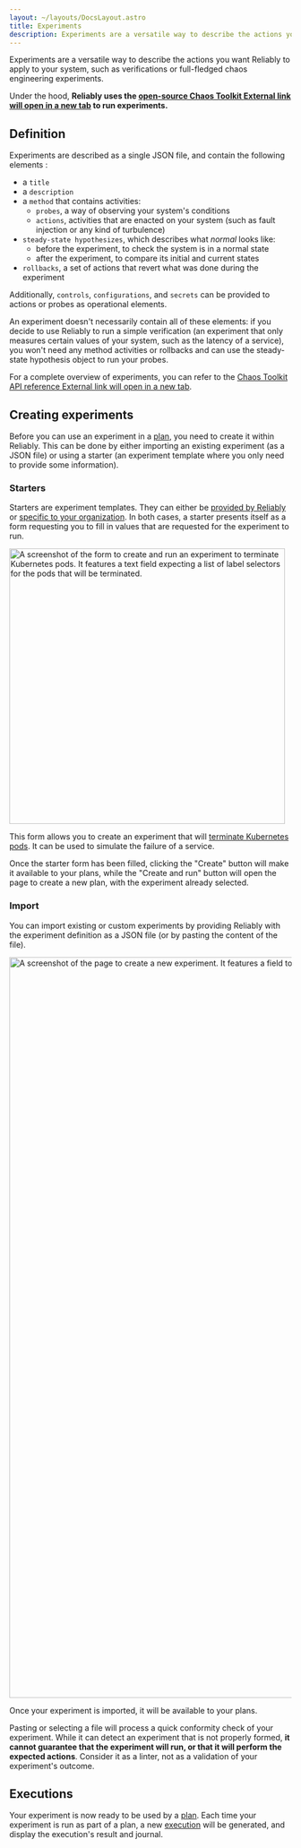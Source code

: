 ```yaml
---
layout: ~/layouts/DocsLayout.astro
title: Experiments
description: Experiments are a versatile way to describe the actions you want Reliably to apply to your system, such as verifications or full-fledged chaos engineering experiments.
---
```


Experiments are a versatile way to describe the actions you want Reliably to apply to your system, such as verifications or full-fledged chaos engineering experiments.

<p>Under the hood, <strong>Reliably uses the <a href="https://chaostoolkit.org" rel="noreferer noopener" target="_blank">open-source Chaos Toolkit <span class="screen-reader-text">External link will open in a new tab</span></a> to run experiments.</strong></p>

## Definition

Experiments are described as a single JSON file, and contain the following elements :

- a `title`
- a `description`
- a `method` that contains activities:
  - `probes`, a way of observing your system's conditions
  - `actions`, activities that are enacted on your system (such as fault injection or any kind of turbulence)
- `steady-state hypothesizes`, which describes what *normal* looks like:  
  - before the experiment, to check the system is in a normal state
  - after the experiment, to compare its initial and current states
- `rollbacks`, a set of actions that revert what was done during the experiment

Additionally, `controls`, `configurations`, and `secrets` can be provided to actions or probes as operational elements.

An experiment doesn't necessarily contain all of these elements: if you decide to use Reliably to run a simple verification (an experiment that only measures certain values of your system, such as the latency of a service), you won't need any method activities or rollbacks and can use the steady-state hypothesis object to run your probes.

<p>For a complete overview of experiments, you can refer to the <a href="https://chaostoolkit.org/reference/api/experiment/" taget="_blank" rel="noopener noreferer">Chaos Toolkit API reference <span class="screen-reader-text">External link will open in a new tab</span></a>.</p>

## Creating experiments

Before you can use an experiment in a [plan](/docs/concepts/plans/), you need to create it within Reliably. This can be done by either importing an existing experiment (as a JSON file) or using a starter (an experiment template where you only need to provide some information).

### Starters

Starters are experiment templates. They can either be [provided by Reliably](/docs/concepts/starters) or [specific to your organization](/docs/concepts/custom-templates). In both cases, a starter presents itself as a form requesting you to fill in values that are requested for the experiment to run.

<img src="/images/docs/starters/reliably-terminate-pods.png" alt="A screenshot of the form to create and run an experiment to terminate Kubernetes pods. It features a text field expecting a list of label selectors for the pods that will be terminated." width="492" />

This form allows you to create an experiment that will [terminate Kubernetes pods](/docs/starters/terminate-kubernetes-pods). It can be used to simulate the failure of a service.

Once the starter form has been filled, clicking the "Create" button will make it available to your plans, while the "Create and run" button will open the page to create a new plan, with the experiment already selected.

### Import

You can import existing or custom experiments by providing Reliably with the experiment definition as a JSON file (or by pasting the content of the file).

<img src="/images/docs/concepts/experiments/reliably-import-experiment.png" alt="A screenshot of the page to create a new experiment. It features a field to select a file from your computer, and another of to paste the content of a JSON file." width="1323" />

Once your experiment is imported, it will be available to your plans.

Pasting or selecting a file will process a quick conformity check of your experiment. While it can detect an experiment that is not properly formed, **it cannot guarantee that the experiment will run, or that it will perform the expected actions**. Consider it as a linter, not as a validation of your experiment's outcome.

## Executions

Your experiment is now ready to be used by a [plan](/docs/concepts/plans/). Each time your experiment is run as part of a plan, a new [execution](/docs/concepts/executions/) will be generated, and display the execution's result and journal.